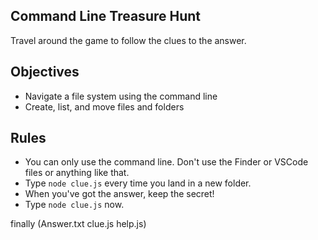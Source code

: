 ## Command Line Treasure Hunt

Travel around the game to follow the clues to the answer.

## Objectives

- Navigate a file system using the command line
- Create, list, and move files and folders

## Rules

- You can only use the command line. Don't use the Finder or VSCode files or anything like that.
- Type `node clue.js` every time you land in a new folder.
- When you've got the answer, keep the secret!
- Type `node clue.js` now.

finally (Answer.txt  clue.js  help.js)